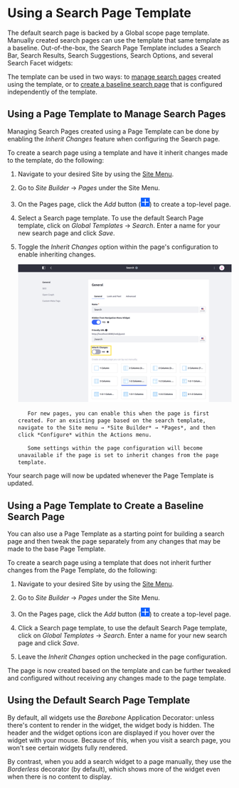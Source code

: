 # Using a Search Page Template

The default search page is backed by a Global scope page template. Manually created search pages can use the template that same template as a baseline. Out-of-the-box, the Search Page Template includes a Search Bar, Search Results, Search Suggestions, Search Options, and several Search Facet widgets:

<!-- Please update image without Lunar Resort. ![The Search Page template gets you up and running.](./using-a-search-page-template/images/01.png) -->

The template can be used in two ways: to [manage search pages](#using-a-page-template-to-manage-search-pages) created using the template, or to [create a baseline search page](#using-a-page-template-to-create-a-baseline-search-page) that is configured independently of the template.

## Using a Page Template to Manage Search Pages

Managing Search Pages created using a Page Template can be done by enabling the *Inherit Changes* feature when configuring the Search page.

To create a search page using a template and have it inherit changes made to the template, do the following:

1. Navigate to your desired Site by using the [Site Menu](../../../getting-started/navigating-dxp.md#site-menu).

1. Go to *Site Builder* &rarr; *Pages* under the Site Menu.

1. On the Pages page, click the *Add* button (![Add](../../../images/icon-add.png)) to create a top-level page.

1. Select a Search page template. To use the default Search Page template, click on *Global Templates* &rarr; *Search*. Enter a name for your new search page and click *Save*.

1. Toggle the _Inherit Changes_ option within the page's configuration to enable inheriting changes.

    ![Click Inherit Changes to enable this feature.](./using-a-search-page-template/images/02.png)

    ```tip::
       For new pages, you can enable this when the page is first created. For an existing page based on the search template, navigate to the Site menu → *Site Builder* → *Pages*, and then click *Configure* within the Actions menu.
    ```

    ```warning::
       Some settings within the page configuration will become unavailable if the page is set to inherit changes from the page template.
    ```

Your search page will now be updated whenever the Page Template is updated.

## Using a Page Template to Create a Baseline Search Page

You can also use a Page Template as a starting point for building a search page and then tweak the page separately from any changes that may be made to the base Page Template.

To create a search page using a template that does not inherit further changes from the Page Template, do the following:

1. Navigate to your desired Site by using the [Site Menu](../../../getting-started/navigating-dxp.md#site-menu).

1. Go to *Site Builder* &rarr; *Pages* under the Site Menu.

1. On the Pages page, click the *Add* button (![Add](../../../images/icon-add.png)) to create a top-level page.

1. Click a Search page template, to use the default Search Page template, click on *Global Templates* &rarr; *Search*. Enter a name for your new search page and click *Save*.

1. Leave the _Inherit Changes_ option unchecked in the page configuration.

The page is now created based on the template and can be further tweaked and configured without receiving any changes made to the page template.

## Using the Default Search Page Template

By default, all widgets use the _Barebone_ Application Decorator: unless there's content to render in the widget, the widget body is hidden. The header and the widget options icon are displayed if you hover over the widget with your mouse. Because of this, when you visit a search page, you won't see certain widgets fully rendered.

<!-- A screenshot or two comparing/contrasting the apperaance of Barebone vs. Borderless would be helpful -->

By contrast, when you add a search widget to a page manually, they use the _Borderless_ decorator (by default), which shows more of the widget even when there is no content to display.
